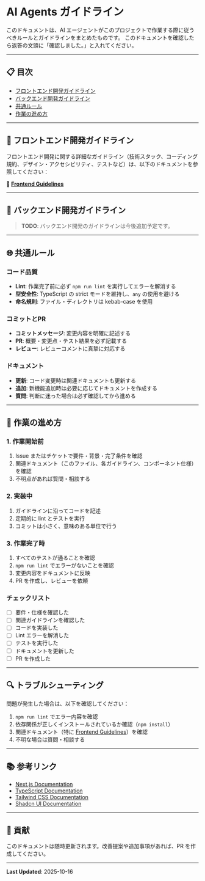 # AI Agents ガイドライン

このドキュメントは、AI エージェントがこのプロジェクトで作業する際に従うべきルールとガイドラインをまとめたものです。
このドキュメントを確認したら返答の文頭に「確認しました。」と入れてください。

---

## 📋 目次

- [フロントエンド開発ガイドライン](#フロントエンド開発ガイドライン)
- [バックエンド開発ガイドライン](#バックエンド開発ガイドライン)
- [共通ルール](#共通ルール)
- [作業の進め方](#作業の進め方)

---

## 🎨 フロントエンド開発ガイドライン

フロントエンド開発に関する詳細なガイドライン（技術スタック、コーディング規約、デザイン・アクセシビリティ、テストなど）は、以下のドキュメントを参照してください：

**📖 [Frontend Guidelines](./docs/frontend-guidelines.md)**

---

## 🔧 バックエンド開発ガイドライン

> **TODO**: バックエンド開発のガイドラインは今後追加予定です。

---

## 🌐 共通ルール

### コード品質
- **Lint**: 作業完了前に必ず `npm run lint` を実行してエラーを解消する
- **型安全性**: TypeScript の strict モードを維持し、`any` の使用を避ける
- **命名規則**: ファイル・ディレクトリは kebab-case を使用

### コミットとPR
- **コミットメッセージ**: 変更内容を明確に記述する
- **PR**: 概要・変更点・テスト結果を必ず記載する
- **レビュー**: レビューコメントに真摯に対応する

### ドキュメント
- **更新**: コード変更時は関連ドキュメントも更新する
- **追加**: 新機能追加時は必要に応じてドキュメントを作成する
- **質問**: 判断に迷った場合は必ず確認してから進める

---

## 📝 作業の進め方

### 1. 作業開始前
1. Issue またはチケットで要件・背景・完了条件を確認
2. 関連ドキュメント（このファイル、各ガイドライン、コンポーネント仕様）を確認
3. 不明点があれば質問・相談する

### 2. 実装中
1. ガイドラインに沿ってコードを記述
2. 定期的に lint とテストを実行
3. コミットは小さく、意味のある単位で行う

### 3. 作業完了時
1. すべてのテストが通ることを確認
2. `npm run lint` でエラーがないことを確認
3. 変更内容をドキュメントに反映
4. PR を作成し、レビューを依頼

### チェックリスト
- [ ] 要件・仕様を確認した
- [ ] 関連ガイドラインを確認した
- [ ] コードを実装した
- [ ] Lint エラーを解消した
- [ ] テストを実行した
- [ ] ドキュメントを更新した
- [ ] PR を作成した

---

## 🔍 トラブルシューティング

問題が発生した場合は、以下を確認してください：

1. `npm run lint` でエラー内容を確認
2. 依存関係が正しくインストールされているか確認（`npm install`）
3. 関連ドキュメント（特に [Frontend Guidelines](./docs/frontend-guidelines.md)）を確認
4. 不明な場合は質問・相談する

---

## 📚 参考リンク

- [Next.js Documentation](https://nextjs.org/docs)
- [TypeScript Documentation](https://www.typescriptlang.org/docs/)
- [Tailwind CSS Documentation](https://tailwindcss.com/docs)
- [Shadcn UI Documentation](https://ui.shadcn.com/docs)

---

## 🤝 貢献

このドキュメントは随時更新されます。改善提案や追加事項があれば、PR を作成してください。

---

**Last Updated**: 2025-10-16

